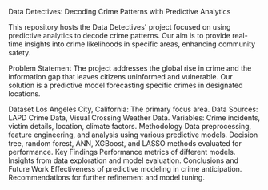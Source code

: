 Data Detectives: Decoding Crime Patterns with Predictive Analytics


This repository hosts the Data Detectives' project focused on using predictive analytics to decode crime patterns. Our aim is to provide real-time insights into crime likelihoods in specific areas, enhancing community safety.

Problem Statement
The project addresses the global rise in crime and the information gap that leaves citizens uninformed and vulnerable. Our solution is a predictive model forecasting specific crimes in designated locations.

Dataset
Los Angeles City, California: The primary focus area.
Data Sources: LAPD Crime Data, Visual Crossing Weather Data.
Variables: Crime incidents, victim details, location, climate factors.
Methodology
Data preprocessing, feature engineering, and analysis using various predictive models.
Decision tree, random forest, ANN, XGBoost, and LASSO methods evaluated for performance.
Key Findings
Performance metrics of different models.
Insights from data exploration and model evaluation.
Conclusions and Future Work
Effectiveness of predictive modeling in crime anticipation.
Recommendations for further refinement and model tuning.
